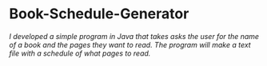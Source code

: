 # Book-Schedule-Generator 
###### I developed a simple program in Java that takes asks the user for the name of a book and the pages they want to read. The program will make a text file with a schedule of what pages to read. 

